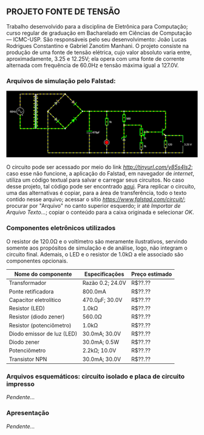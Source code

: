 ## PROJETO FONTE DE TENSÃO

Trabalho desenvolvido para a disciplina de Eletrônica para Computação; curso regular de graduação em Bacharelado em Ciências de Computação — ICMC-USP. São responsáveis pelo seu desenvolvimento: João Lucas Rodrigues Constantino e Gabriel Zanotim Manhani. O projeto consiste na produção de uma fonte de tensão elétrica, cujo valor absoluto varia entre, aproximadamente, 3.25 e 12.25V; ela opera com uma fonte de corrente alternada com frequência de 60.0Hz e tensão máxima igual a 127.0V.

### Arquivos de simulação pelo Falstad:
![Diagrama](falstad-animation.gif)

O circuito pode ser acessado por meio do link *http://tinyurl.com/y85s4ls2*; caso esse não funcione, a aplicação do Falstad, em navegador de *internet*, utiliza um código textual para salvar e carregar seus circuitos. No caso desse projeto, tal código pode ser encontrado [aqui](falstad-code.txt). Para replicar o circuito, uma das alternativas é copiar, para a área de transferência, todo o texto contido nesse arquivo; acessar o sítio *https://www.falstad.com/circuit/*; procurar por "Arquivo" no canto superior esquerdo; ir até *Importar de Arquivo Texto...*; copiar o conteúdo para a caixa originada e selecionar *OK*.

### Componentes eletrônicos utilizados

O resistor de 120.0Ω e o voltímetro são meramente ilustrativos, servindo somente aos propósitos de simulação e de análise, logo, não integram o circuito final. Ademais, o LED e o resistor de 1.0kΩ a ele associado são componentes opcionais.


Nome do componente | Especificações | Preço estimado |
--- | --- | --- |
Transformador | Razão 0.2; 24.0V | R$??.?? |
Ponte retificadora | 800.0mA | R$??.?? |
Capacitor eletrolítico | 470.0µF; 30.0V | R$??.?? |
Resistor (LED) | 1.0kΩ | R$??.?? |
Resistor (diodo zener) | 560.0Ω | R$??.?? |
Resistor (potenciômetro) | 1.0kΩ | R$??.?? |
Diodo emissor de luz (LED) | 30.0mA; 30.0V | R$??.?? |
Diodo zener | 30.0mA; 0.5W | R$??.?? |
Potenciômetro | 2.2kΩ; 10.0V | R$??.?? |
Transistor NPN | 30.0mA; 30.0V | R$??.?? |

### Arquivos esquemáticos: circuito isolado e placa de circuito impresso

*Pendente...*

### Apresentação

*Pendente...*
